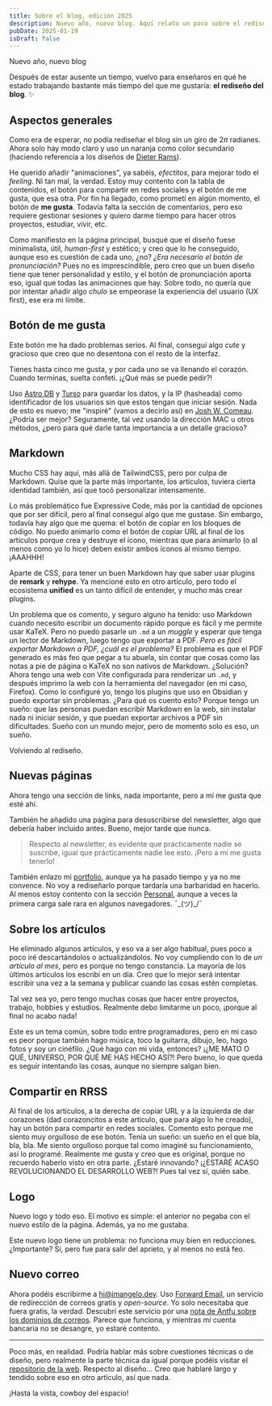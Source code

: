 ```yaml
---
title: Sobre el blog, edición 2025
description: Nuevo año, nuevo blog. Aquí relato un poco sobre el rediseño de este y sobre otras cuestiones varias.
pubDate: 2025-01-19
isDraft: false
---
```


Nuevo año, nuevo blog

Después de estar ausente un tiempo, vuelvo para enseñaros en qué he estado trabajando bastante más tiempo del que me gustaría: **el rediseño del blog**. ✨

## Aspectos generales

Como era de esperar, no podía rediseñar el blog sin un giro de $2\pi$ radianes. Ahora solo hay modo claro y uso un naranja como color secundario (haciendo referencia a los diseños de [Dieter Rams](https://en.wikipedia.org/wiki/Dieter_Rams)).

He querido añadir "animaciones", ya sabéis, _efectitos_, para mejorar todo el _feeling_. Ni tan mal, la verdad. Estoy muy contento con la tabla de contenidos, el botón para compartir en redes sociales y el botón de me gusta, que esa otra. Por fin ha llegado, como prometí en algún momento, el botón de **me gusta**. Todavía falta la sección de comentarios, pero eso requiere gestionar sesiones y quiero darme tiempo para hacer otros proyectos, estudiar, vivir, etc.

Como manifiesto en la página principal, busqué que el diseño fuese minimalista, útil, _human-first_ y estético; y creo que lo he conseguido, aunque eso es cuestión de cada uno, ¿no? _¿Era necesario el botón de pronunciación?_ Pues no es imprescindible, pero creo que un buen diseño tiene que tener personalidad y estilo, y el botón de pronunciación aporta eso, igual que todas las animaciones que hay. Sobre todo, no quería que por intentar añadir algo _chulo_ se empeorase la experiencia del usuario (UX first), ese era mi límite.

## Botón de me gusta

Este botón me ha dado problemas serios. Al final, conseguí algo _cute_ y gracioso que creo que no desentona con el resto de la interfaz.

Tienes hasta cinco me gusta, y por cada uno se va llenando el corazón. Cuando terminas, suelta confeti. ¡¿Qué más se puede pedir?!

Uso [Astro DB](https://docs.astro.build/en/guides/astro-db/) y [Turso](https://turso.tech/) para guardar los datos, y la IP (hasheada) como identificador de los usuarios sin que estos tengan que iniciar sesión. Nada de esto es nuevo; me "inspiré" (vamos a decirlo así) en [Josh W. Comeau](https://www.joshwcomeau.com/blog/how-i-built-my-blog-v2/#database-stuff-8). ¿Podría ser mejor? Seguramente, tal vez usando la dirección MAC u otros métodos, ¿pero para qué darle tanta importancia a un detalle gracioso?

## Markdown

Mucho CSS hay aquí, más allá de TailwindCSS, pero por culpa de Markdown. Quise que la parte más importante, los artículos, tuviera cierta identidad también, así que tocó personalizar intensamente.

Lo más problemático fue Expressive Code, más por la cantidad de opciones que por ser difícil, pero al final conseguí algo que me gustase. Sin embargo, todavía hay algo que me quema: el botón de copiar en los bloques de código. No puedo animarlo como el botón de copiar URL al final de los artículos porque crea y destruye el ícono, mientras que para animarlo (o al menos como yo lo hice) deben existir ambos íconos al mismo tiempo. ¡AAAHHH!

Aparte de CSS, para tener un buen Markdown hay que saber usar plugins de **remark** y **rehype**. Ya mencioné esto en otro artículo, pero todo el ecosistema **unified** es un tanto difícil de entender, y mucho más crear plugins.

Un problema que os comento, y seguro alguno ha tenido: uso Markdown cuando necesito escribir un documento rápido porque es fácil y me permite usar KaTeX. Pero no puedo pasarle un `.md` a un _muggle_ y esperar que tenga un lector de Markdown, luego tengo que exportar a PDF. _Pero es fácil exportar Markdown a PDF, ¿cuál es el problema?_ El problema es que el PDF generado es más feo que pegar a tu abuela, sin contar que cosas como las notas a pie de página o KaTeX no son nativos de Markdown. ¿Solución? Ahora tengo una web con Vite configurada para renderizar un `.md`, y después imprimo la web con la herramienta del navegador (en mi caso, Firefox). Como lo configuré yo, tengo los plugins que uso en Obsidian y puedo exportar sin problemas. ¿Para qué os cuento esto? Porque tengo un sueño: que las personas puedan escribir Markdown en la web, sin instalar nada ni iniciar sesión, y que puedan exportar archivos a PDF sin dificultades. Sueño con un mundo mejor, pero de momento solo es eso, un sueño.

Volviendo al rediseño.

## Nuevas páginas

Ahora tengo una sección de links, nada importante, pero a mí me gusta que esté ahí.

También he añadido una página para desuscribirse del newsletter, algo que debería haber incluido antes. Bueno, mejor tarde que nunca.

> Respecto al newsletter, es evidente que prácticamente nadie se suscribe, igual que prácticamente nadie lee esto. ¡Pero a mí me gusta tenerlo!

También enlazo mi [portfolio](https://portfolio.imangelo.dev/), aunque ya ha pasado tiempo y ya no me convence. No voy a rediseñarlo porque tardaría una barbaridad en hacerlo. Al menos estoy contento con la sección [Personal](https://portfolio.imangelo.dev/#personal), aunque a veces la primera carga sale rara en algunos navegadores. ¯\_(ツ)\_/¯

## Sobre los artículos

He eliminado algunos artículos, y eso va a ser algo habitual, pues poco a poco iré descartándolos o actualizándolos. No voy cumpliendo con lo de _un artículo al mes_, pero es porque no tengo constancia. La mayoría de los últimos artículos los escribí en un día. Creo que lo mejor será intentar escribir una vez a la semana y publicar cuando las cosas estén completas.

Tal vez sea yo, pero tengo muchas cosas que hacer entre proyectos, trabajo, hobbies y estudios. Realmente debo limitarme un poco, ¡porque al final no acabo nada!

Este es un tema común, sobre todo entre programadores, pero en mi caso es peor porque también hago música, toco la guitarra, dibujo, leo, hago fotos y soy un cinéfilo. ¿Qué hago con mi vida, entonces? ¡¿ME MATO O QUÉ, UNIVERSO, POR QUÉ ME HAS HECHO ASÍ?! Pero bueno, lo que queda es seguir intentando las cosas, aunque no siempre salgan bien.

## Compartir en RRSS

Al final de los artículos, a la derecha de copiar URL y a la izquierda de dar corazones (dad corazoncitos a este artículo, que para algo lo he creado), hay un botón para compartir en redes sociales. Comento esto porque me siento muy orgulloso de ese botón. Tenía un sueño: un sueño en el que bla, bla, bla. Me siento orgulloso porque tal como imaginé su funcionamiento, así lo programé. Realmente me gusta y creo que es original, porque no recuerdo haberlo visto en otra parte. ¿Estaré innovando? ¡¿ESTARÉ ACASO REVOLUCIONANDO EL DESARROLLO WEB?! Pues tal vez sí, quién sabe.

## Logo

Nuevo logo y todo eso. El motivo es simple: el anterior no pegaba con el nuevo estilo de la página. Además, ya no me gustaba.

Este nuevo logo tiene un problema: no funciona muy bien en reducciones. ¿Importante? Sí, pero fue para salir del aprieto, y al menos no está feo.

## Nuevo correo

Ahora podéis escribirme a hi@imangelo.dev. Uso [Forward Email](https://forwardemail.net/), un servicio de redirección de correos gratis y _open-source_. Yo solo necesitaba que fuera gratis, la verdad. Descubrí este servicio por una [nota de Antfu sobre los dominios de correos](https://antfu.me/posts/domain-email). Parece que funciona, y mientras mi cuenta bancaria no se desangre, yo estaré contento.

---

Poco más, en realidad. Podría hablar más sobre cuestiones técnicas o de diseño, pero realmente la parte técnica da igual porque podéis visitar el [repositorio de la web](https://github.com/michelangelo-valderrama/imangelo.dev). Respecto al diseño... Creo que hablaré largo y tendido sobre eso en otro artículo, así que nada.

¡Hasta la vista, cowboy del espacio!
